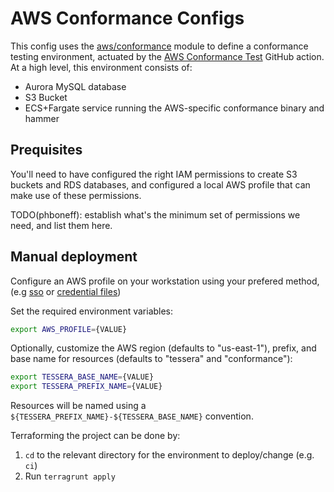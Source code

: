 # AWS Conformance Configs

This config uses the [aws/conformance](/deployment/modules/aws/conformance)
module to define a conformance testing environment, actuated by the [AWS
Conformance
Test](/.github/workflows/aws_integration_test.yml)
GitHub action. At a high level, this environment consists of:
 - Aurora MySQL database
 - S3 Bucket
 - ECS+Fargate service running the AWS-specific conformance binary and hammer

## Prequisites

You'll need to have configured the right IAM permissions to create S3 buckets
and RDS databases, and configured a local AWS profile that can make use of
these permissions.

TODO(phboneff): establish what's the minimum set of permissions we need, and list
them here.

## Manual deployment

Configure an AWS profile on your workstation using your prefered method, (e.g
[sso](https://docs.aws.amazon.com/cli/latest/userguide/cli-configure-sso.html)
or [credential
files](https://docs.aws.amazon.com/cli/v1/userguide/cli-configure-files.html))

Set the required environment variables:
```bash
export AWS_PROFILE={VALUE}
```

Optionally, customize the AWS region (defaults to "us-east-1"), prefix, and base
name for resources (defaults to "tessera" and "conformance"):
```bash
export TESSERA_BASE_NAME={VALUE}
export TESSERA_PREFIX_NAME={VALUE}
```

Resources will be named using a `${TESSERA_PREFIX_NAME}-${TESSERA_BASE_NAME}`
convention.

Terraforming the project can be done by:
 1. `cd` to the relevant directory for the environment to deploy/change (e.g. `ci`)
 2. Run `terragrunt apply`
